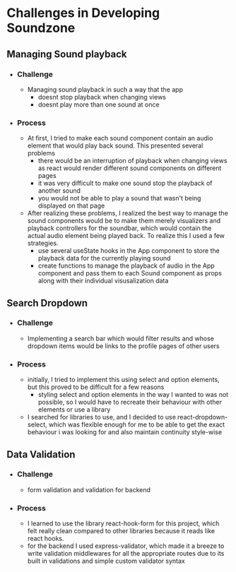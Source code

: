# Challenges in Developing Soundzone

## Managing Sound playback
- ### Challenge
    - Managing sound playback in such a way that the app
        - doesnt stop playback when changing views
        - doesnt play more than one sound at once
- ### Process
    - At first, I tried to make each sound component contain an audio element that would play back sound. This presented several problems
        - there would be an interruption of playback when changing views as react would render different sound components on different pages
        - it was very difficult to make one sound stop the playback of another sound
        - you would not be able to play a sound that wasn't being displayed on that page
    - After realizing these problems, I realized the best way to manage the sound components would be to make them merely visualizers and playback controllers for the soundbar, which would contain the actual audio element being played back. To realize this I used a few strategies.
        - use several useState hooks in the App component to store the playback data for the currently playing sound
        - create functions to manage the playback of audio in the App component and pass them to each Sound component as props along with their individual visusalization data

## Search Dropdown
- ### Challenge
    - Implementing a search bar which would filter results and whose dropdown items would be links to the profile pages of other users
- ### Process
    - initially, I tried to implement this using select and option elements, but this proved to be difficult for a few reasons
        - styling select and option elements in the way I wanted to was not possible, so I would have to recreate their behaviour with other elements or use a library
    - I searched for libraries to use, and I decided to use react-dropdown-select, which was flexible enough for me to be able to get the exact behaviour i was looking for and also maintain continuity style-wise

## Data Validation
- ### Challenge
    - form validation and validation for backend
- ### Process
    - I learned to use the library react-hook-form for this project, which felt really clean compared to other libraries because it reads like react hooks.
    - for the backend I used express-validator, which made it a breeze to write validation middlewares for all the appropriate routes due to its built in validations and simple custom validator syntax
